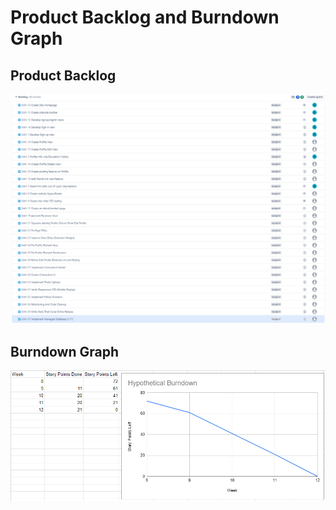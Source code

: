 # Product Backlog and Burndown Graph

## Product Backlog

![Product Backlog](./Backlog.png)

## Burndown Graph

![Burndown Graph](./Burndown.png)